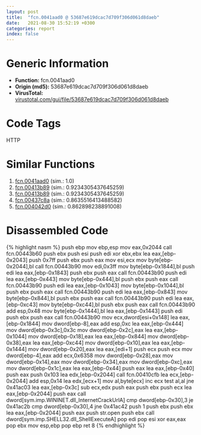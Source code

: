 ```yaml
---
layout: post
title:  "fcn.0041aad0 @ 53687e619dcac7d709f306d061d8daeb"
date:   2021-08-30 15:52:19 +0300
categories: report
index: false
---
```


# Generic Information
- **Function:** fcn.0041aad0
- **Origin (md5):** 53687e619dcac7d709f306d061d8daeb
- **VirusTotal:** [virustotal.com/gui/file/53687e619dcac7d709f306d061d8daeb][virustotal_ref]

# Code Tags
<span class="tag" id="HTTP">HTTP</span>


# Similar Functions

1. [fcn.0041aad0][similar_1_ref] (sim.: 1.0)
2. [fcn.00413b89][similar_2_ref] (sim.: 0.9234305437645259)
3. [fcn.00413b89][similar_3_ref] (sim.: 0.9234305437645259)
4. [fcn.00437c8a][similar_4_ref] (sim.: 0.8635516413488582)
5. [fcn.004042d0][similar_5_ref] (sim.: 0.862898238891008)


# Disassembled Code

{% highlight nasm %}
push ebp
mov ebp,esp
mov eax,0x2044
call fcn.00443b60
push ebx
push esi
push edi
xor ebx,ebx
lea eax,[ebp-0x2043]
push 0x7ff
push ebx
push eax
mov esi,ecx
mov byte[ebp-0x2044],bl
call fcn.00443b90
mov edi,0x3ff
mov byte[ebp-0x1844],bl
push edi
lea eax,[ebp-0x1843]
push ebx
push eax
call fcn.00443b90
push edi
lea eax,[ebp-0x443]
mov byte[ebp-0x444],bl
push ebx
push eax
call fcn.00443b90
push edi
lea eax,[ebp-0x1043]
mov byte[ebp-0x1044],bl
push ebx
push eax
call fcn.00443b90
push edi
lea eax,[ebp-0x843]
mov byte[ebp-0x844],bl
push ebx
push eax
call fcn.00443b90
push edi
lea eax,[ebp-0xc43]
mov byte[ebp-0xc44],bl
push ebx
push eax
call fcn.00443b90
add esp,0x48
mov byte[ebp-0x1444],bl
lea eax,[ebp-0x1443]
push edi
push ebx
push eax
call fcn.00443b90
mov ecx,dword[esi+0x148]
lea eax,[ebp-0x1844]
mov dword[ebp-8],eax
add esp,0xc
lea eax,[ebp-0x444]
mov dword[ebp-0x3c],0x3c
mov dword[ebp-0x2c],eax
lea eax,[ebp-0x1044]
mov dword[ebp-0x18],eax
lea eax,[ebp-0x844]
mov dword[ebp-0x38],eax
lea eax,[ebp-0xc44]
mov dword[ebp-0x10],eax
lea eax,[ebp-0x1444]
mov dword[ebp-0x20],eax
lea eax,[edi+1]
push ecx
push ecx
mov dword[ebp-4],eax
add ecx,0x6358
mov dword[ebp-0x28],eax
mov dword[ebp-0x14],eax
mov dword[ebp-0x34],eax
mov dword[ebp-0xc],eax
mov dword[ebp-0x1c],eax
lea eax,[ebp-0x44]
push eax
lea eax,[ebp-0x40]
push eax
push 0x103
lea edx,[ebp-0x2044]
call fcn.00410cfb
lea ecx,[ebp-0x2044]
add esp,0x14
lea edx,[ecx+1]
mov al,byte[ecx]
inc ecx
test al,al
jne 0x41ac03
lea eax,[ebp-0x3c]
sub ecx,edx
push eax
push ebx
push ecx
lea eax,[ebp-0x2044]
push eax
call dword[sym.imp.WININET.dll_InternetCrackUrlA]
cmp dword[ebp-0x30],3
je 0x41ac2b
cmp dword[ebp-0x30],4
jne 0x41ac42
push 1
push ebx
push ebx
lea eax,[ebp-0x2044]
push eax
push str.open
push ebx
call dword[sym.imp.SHELL32.dll_ShellExecuteA]
pop edi
pop esi
xor eax,eax
pop ebx
mov esp,ebp
pop ebp
ret 8
{% endhighlight %}


[similar_1_ref]: /report/fcn.0041aad0@ba5ec83721de3ca10b3c9583f3b2c6a1
[similar_2_ref]: /report/fcn.00413b89@53687e619dcac7d709f306d061d8daeb
[similar_3_ref]: /report/fcn.00413b89@ba5ec83721de3ca10b3c9583f3b2c6a1
[similar_4_ref]: /report/fcn.00437c8a@418e0921f3a9bd4f5bc0dcc59623b5a1
[similar_5_ref]: /report/fcn.004042d0@e2ba7f10eb234338a49853c34d7d9c56
[virustotal_ref]: https://www.virustotal.com/gui/file/53687e619dcac7d709f306d061d8daeb